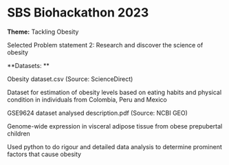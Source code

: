 # SBS Biohackathon 2023
**Theme:** Tackling Obesity

Selected Problem statement 2: Research and discover the science of obesity

**Datasets: **

Obesity dataset.csv (Source: ScienceDirect)

Dataset for estimation of obesity levels based on eating habits and physical condition in individuals from Colombia, Peru and Mexico 
 
 
GSE9624 dataset analysed description.pdf (Source: NCBI GEO)

Genome-wide expression in visceral adipose tissue from obese prepubertal children

 
Used python to do rigour and detailed data analysis to determine prominent factors that cause obesity 
